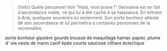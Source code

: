 > [!info] Quête personnel
> Voir "Holà, mon brave !"
> Germaine est en fait d’ascendance noble, ce qui lui à été caché à sa naissance.
> En entrant à Aria, quelques souvenirs lui reviennent.
> Son porte bonheur atteste de son ascendance et lui permettra à certaines personnes de la reconnaître.
> 

porte bonheur
gipsière
gourde
trousse de maquillage
hamac
papier, plume d' oie
veste de marin
canif
épée courte
saucisse
cithare éclectique
